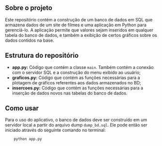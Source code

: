 ## Sobre o projeto

Este repositório contém a construção de um banco de dados em SQL que armazena dados de um site de filmes e uma aplicação em Python para gerenciá-lo. A aplicação permite que valores sejam inseridos em qualquer tabela do banco de dados, e também a exibição de certos gráficos sobre os dados contidos na base.

## Estrutura do repositório
- **app.py:** Código que contém a classe `main`. Também contém a conexão com o servidor SQL e a construção do menu exibido ao usuário;
- **graficos.py:** Código que contém as funções necessárias para a plotagem de gráficos referentes aos dados armazenados no BD;
- **insercoes.py:** Código que contém as funções necessárias para a inserção de dados novos nas tabelas do banco de dados.

## Como usar

Para o uso do aplicativo, o banco de dados deve ser construído em um servidor local a partir do arquivo dump `dump_bd.sql`. Ele pode então ser iniciado através do seguinte comando no terminal:

        python app.py
